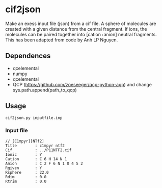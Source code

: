 # cif2json

Make an exess input file (json) from a cif file. A sphere of molecules are created with a given distance from the central fragment. If ions, the molecules can be paired together into [cation+anion] neutral fragments. This has been adapted from code by Anh LP Nguyen.

## Dependences
- qcelemental
- numpy
- qcelemental
- QCP (https://github.com/zoeseeger/qcp-python-app) and change sys.path.append(path_to_qcp)

## Usage

`cif2json.py inputfile.inp`

### Input file
```
// [C1mpyr][NTf2]
Title        : c1mpyr ntf2
Cif          : ../P11NTF2.cif
Ionic        : Y
Cation       : C 6 H 14 N 1
Anion        : C 2 F 6 N 1 O 4 S 2
Rgiven       : Y
Rsphere      : 22.0
Rdim         : 0.0
Rtrim        : 0.0
```
